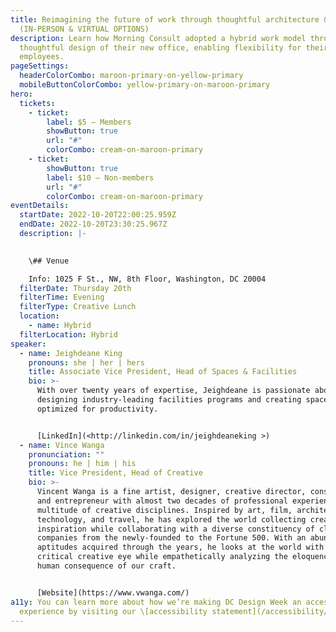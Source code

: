 ```yaml
---
title: Reimagining the future of work through thoughtful architecture & design
  (IN-PERSON & VIRTUAL OPTIONS)
description: Learn how Morning Consult adopted a hybrid work model through
  thoughtful design of their new office, enabling flexibility for their
  employees.
pageSettings:
  headerColorCombo: maroon-primary-on-yellow-primary
  mobileButtonColorCombo: yellow-primary-on-maroon-primary
hero:
  tickets:
    - ticket:
        label: $5 — Members
        showButton: true
        url: "#"
        colorCombo: cream-on-maroon-primary
    - ticket:
        showButton: true
        label: $10 — Non-members
        url: "#"
        colorCombo: cream-on-maroon-primary
eventDetails:
  startDate: 2022-10-20T22:00:25.959Z
  endDate: 2022-10-20T23:30:25.967Z
  description: |-
    

    \## Venue

    Info: 1025 F St., NW, 8th Floor, Washington, DC 20004
  filterDate: Thursday 20th
  filterTime: Evening
  filterType: Creative Lunch
  location:
    - name: Hybrid
  filterLocation: Hybrid
speaker:
  - name: Jeighdeane King
    pronouns: she | her | hers
    title: Associate Vice President, Head of Spaces & Facilities
    bio: >-
      With over twenty years of expertise, Jeighdeane is passionate about
      designing industry-leading facilities programs and creating spaces
      optimized for productivity.


      [LinkedIn](<http://linkedin.com/in/jeighdeaneking >)
  - name: Vince Wanga
    pronunciation: ""
    pronouns: he | him | his
    title: Vice President, Head of Creative
    bio: >-
      Vincent Wanga is a fine artist, designer, creative director, consultant,
      and entrepreneur with almost two decades of professional experience in a
      multitude of creative disciplines. Inspired by art, film, architecture,
      technology, and travel, he has explored the world collecting creative
      inspiration while collaborating with a diverse constituency of clients and
      companies from the newly-founded to the Fortune 500. With an abundance of
      aptitudes acquired through the years, he looks at the world with a
      critical creative eye while empathetically analyzing the eloquence and
      human consequence of our craft.


      [Website](https://www.vwanga.com/)
a11y: You can learn more about how we’re making DC Design Week an accessible
  experience by visiting our \[accessibility statement](/accessibility/).
---
```

